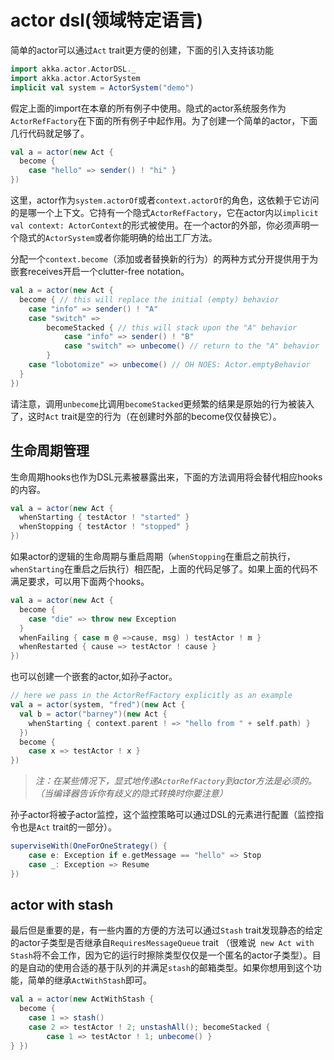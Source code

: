 # actor dsl(领域特定语言)

简单的actor可以通过`Act` trait更方便的创建，下面的引入支持该功能

```scala
import akka.actor.ActorDSL._
import akka.actor.ActorSystem
implicit val system = ActorSystem("demo")
```

假定上面的import在本章的所有例子中使用。隐式的actor系统服务作为`ActorRefFactory`在下面的所有例子中起作用。为了创建一个简单的actor，下面几行代码就足够了。

```scala
val a = actor(new Act {
  become {
    case "hello" => sender() ! "hi" }
})
```

这里，actor作为`system.actorOf`或者`context.actorOf`的角色，这依赖于它访问的是哪一个上下文。它持有一个隐式`ActorRefFactory`，它在actor内以`implicit val context: ActorContext`的形式被使用。在一个actor的外部，你必须声明一个隐式的`ActorSystem`或者你能明确的给出工厂方法。

分配一个`context.become`（添加或者替换新的行为）的两种方式分开提供用于为嵌套receives开启一个clutter-free notation。

```scala
val a = actor(new Act {
  become { // this will replace the initial (empty) behavior
    case "info" => sender() ! "A" 
    case "switch" =>
        becomeStacked { // this will stack upon the "A" behavior 
            case "info" => sender() ! "B"
            case "switch" => unbecome() // return to the "A" behavior
        }
    case "lobotomize" => unbecome() // OH NOES: Actor.emptyBehavior 
  }
})
```
请注意，调用`unbecome`比调用`becomeStacked`更频繁的结果是原始的行为被装入了，这时`Act` trait是空的行为（在创建时外部的become仅仅替换它）。

## 生命周期管理

生命周期hooks也作为DSL元素被暴露出来，下面的方法调用将会替代相应hooks的内容。

```scala
val a = actor(new Act {
  whenStarting { testActor ! "started" }
  whenStopping { testActor ! "stopped" }
})
```

如果actor的逻辑的生命周期与重启周期（`whenStopping`在重启之前执行，`whenStarting`在重启之后执行）相匹配，上面的代码足够了。如果上面的代码不满足要求，可以用下面两个hooks。

```scala
val a = actor(new Act {
  become {
    case "die" => throw new Exception 
  }
  whenFailing { case m @ =>cause, msg) ) testActor ! m }
  whenRestarted { cause => testActor ! cause } 
})
```

也可以创建一个嵌套的actor,如孙子actor。

```scala
// here we pass in the ActorRefFactory explicitly as an example
val a = actor(system, "fred")(new Act {
  val b = actor("barney")(new Act {
    whenStarting { context.parent ! => "hello from " + self.path) }
  })
  become {
    case x => testActor ! x }
})
```

> *注：在某些情况下，显式地传递`ActorRefFactory`到actor方法是必须的。（当编译器告诉你有歧义的隐式转换时你要注意）*

孙子actor将被子actor监控，这个监控策略可以通过DSL的元素进行配置（监控指令也是`Act` trait的一部分）。

```scala
superviseWith(OneForOneStrategy() {
    case e: Exception if e.getMessage == "hello" => Stop
    case _: Exception => Resume 
})
```

## actor with stash

最后但是重要的是，有一些内置的方便的方法可以通过`Stash` trait发现静态的给定的actor子类型是否继承自`RequiresMessageQueue` trait （很难说` new Act with Stash`将不会工作，因为它的运行时擦除类型仅仅是一个匿名的actor子类型）。目的是自动的使用合适的基于队列的并满足`stash`的邮箱类型。如果你想用到这个功能，简单的继承`ActWithStash`即可。

```scala
val a = actor(new ActWithStash {
  become {
    case 1 => stash() 
    case 2 => testActor ! 2; unstashAll(); becomeStacked {
        case 1 => testActor ! 1; unbecome() }
} })
```

